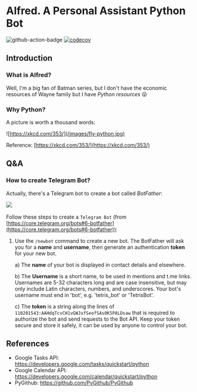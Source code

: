 # Alfred. A Personal Assistant Python Bot

![github-action-badge](https://github.com/ocriado91/alfred/actions/workflows/python.yaml/badge.svg)
[![codecov](https://codecov.io/gh/ocriado91/alfred/branch/main/graph/badge.svg?token=J75ECUW7FE)](https://codecov.io/gh/ocriado91/alfred)

## Introduction
### What is Alfred?

Well, I'm a big fan of Batman series, but I don't have the economic resources of Wayne family but I have _Python resources_ :stuck_out_tongue_winking_eye:

### Why Python?

A picture is worth a thousand words:

![https://xkcd.com/353/](/images/fly-python.jpg)

Reference: [https://xkcd.com/353/](https://xkcd.com/353/)

## Q&A
### How to create Telegram Bot?

Actually, there's a Telegram bot to create a bot called _BotFather_:

![](https://core.telegram.org/file/811140763/1/PihKNbjT8UE/03b57814e13713da37)

Follow these steps to create a `Telegram Bot` (from [https://core.telegram.org/bots#6-botfather](https://core.telegram.org/bots#6-botfather)):


1. Use the `/newbot` command to create a new bot. The BotFather will ask you for a __name__ and __username__, then generate an authentication __token__ for your new bot.

    a) The __name__ of your bot is displayed in contact details and elsewhere.

    b) The __Username__ is a short name, to be used in mentions and t.me links. Usernames are 5-32 characters long and are case insensitive, but may only include Latin characters, numbers, and underscores. Your bot's username must end in 'bot', e.g. 'tetris_bot' or 'TetrisBot'.

    c) The __token__ is a string along the lines of `110201543:AAHdqTcvCH1vGWJxfSeofSAs0K5PALDsaw` that is required to authorize the bot and send requests to the Bot API. Keep your token secure and store it safely, it can be used by anyone to control your bot.


## References

* Google Tasks API: https://developers.google.com/tasks/quickstart/python
* Google Calendar API: https://developers.google.com/calendar/quickstart/python
* PyGithub: https://github.com/PyGithub/PyGithub

